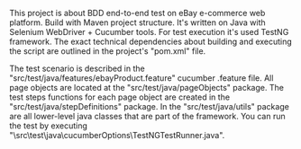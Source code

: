 This project is about BDD end-to-end test on eBay e-commerce web platform. Build with Maven project structure.
It's written on Java with Selenium WebDriver + Cucumber tools. 
For test execution it's used TestNG framework.
The exact technical dependencies about building and executing the script are outlined in the project's "pom.xml" file.

The test scenario is described in the "src/test/java/features/ebayProduct.feature" cucumber .feature file.
All page objects are located at the "src/test/java/pageObjects" package.
The test steps functions for each page object are created in the "src/test/java/stepDefinitions" package.
In the "src/test/java/utils" package are all lower-level java classes that are part of the framework.
You can run the test by executing "\src\test\java\cucumberOptions\TestNGTestRunner.java".
